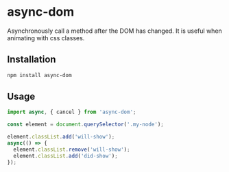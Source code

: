 # async-dom
Asynchronously call a method after the DOM has changed.
It is useful when animating with css classes.

## Installation
```bash
npm install async-dom
```

## Usage
```javascript
import async, { cancel } from 'async-dom';

const element = document.querySelector('.my-node');

element.classList.add('will-show');
async(() => {
  element.classList.remove('will-show');
  element.classList.add('did-show');
});
```
